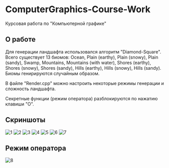 # ComputerGraphics-Course-Work
Курсовая работа по "Компьютерной графике"

## О работе
Для генерации ландшафта использовался алгоритм "Diamond-Square".
Всего существует 13 биомов: Ocean, Plain (earthy), Plain (snowy), Plain (sandy), Swamp, Mountains, Mountains (with water), Shores (earthy), Shores (snowy), Shores (sandy), Hills (earthy), Hills (snowy), Hills (sandy). Биомы генирируются случайным образом.

В файле "Render.cpp" можно настроить некоторые режимы генерации и сложность ландшафта.

Секретные функции (режим оператора) разблокируются по нажатию клавиши "O".

## Скриншоты
![1](https://github.com/Pomge/ComputerGraphics-Course-Work/assets/33260275/6b1310ce-20e7-4697-999c-226e2ec6d1c4)
![2](https://github.com/Pomge/ComputerGraphics-Course-Work/assets/33260275/08a85637-9b2b-4842-8cad-e77743250dbb)
![3](https://github.com/Pomge/ComputerGraphics-Course-Work/assets/33260275/9d341d77-e1d4-4de4-ac90-6ccd62dcbde1)
![4](https://github.com/Pomge/ComputerGraphics-Course-Work/assets/33260275/67d3c691-60c2-47b2-ad92-9f9aa356fdaf)
![5](https://github.com/Pomge/ComputerGraphics-Course-Work/assets/33260275/bb19bb5f-ee14-4ecb-8a89-0f107a9c0c74)
![6](https://github.com/Pomge/ComputerGraphics-Course-Work/assets/33260275/80d340f6-6395-447a-b6de-492f95d2845f)
![7](https://github.com/Pomge/ComputerGraphics-Course-Work/assets/33260275/8b5bbee7-9fe1-4670-91ef-346c23fee707)

## Режим оператора
![8](https://github.com/Pomge/ComputerGraphics-Course-Work/assets/33260275/3be683ac-75a9-4f91-8a4b-3308526508bb)
